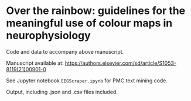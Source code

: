 # Over the rainbow: guidelines for the meaningful use of colour maps in neurophysiology

Code and data to accompany above manuscript.

Manuscript available at: https://authors.elsevier.com/sd/article/S1053-8119(21)00901-0

See Jupyter notebook `EEGScraper.ipynb` for PMC text mining code.

Output, including .json and .csv files included.
